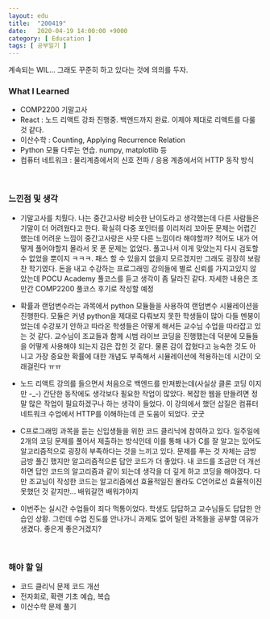 ```yaml
---
layout: edu
title:  "200419"
date:   2020-04-19 14:00:00 +9000
category: [ Education ]
tags: [ 공부일기 ]
---
```


계속되는 WIL... 그래도 꾸준히 하고 있다는 것에 의의를 두자.

### What I Learned
* COMP2200 기말고사
* React : 노드 리액트 강좌 진행중. 백엔드까지 완료. 이제야 제대로 리액트를 다룰 것 같다.
* 이산수학 : Counting, Applying Recurrence Relation
* Python 모듈 다루는 연습. numpy, matplotlib 등
* 컴퓨터 네트워크 : 물리계층에서의 신호 전파 / 응용 계층에서의 HTTP 동작 방식

<br>

### 느낀점 및 생각
* 기말고사를 치뤘다. 나는 중간고사랑 비슷한 난이도라고 생각했는데 다른 사람들은 기말이 더 어려웠다고 한다. 확실히 다중 포인터를 이리저리 꼬아둔 문제는 어렵긴 했는데 어려운 느낌이 중간고사랑은 사뭇 다른 느낌이라 해야할까? 적어도 내가 어떻게 풀어야할지 몰라서 못 푼 문제는 없었다. 풀고나서 이게 맞았는지 다시 검토할 수 없었을 뿐이지 ㅋㅋㅋ. 패스 할 수 있을지 없을지 모르겠지만 그래도 굉장히 보람찬 학기였다. 돈을 내고 수강하는 프로그래밍 강의들에 별로 신뢰를 가지고있지 않았는데 POCU Academy 풀코스를 듣고 생각이 좀 달라진 같다. 자세한 내용은 조만간 COMP2200 풀코스 후기로 작성할 예정

* 확률과 랜덤변수라는 과목에서 python 모듈들을 사용하여 랜덤변수 시뮬레이션을 진행한다. 모듈은 커녕 python을 제대로 다뤄보지 못한 학생들이 많아 다들 멘붕이었는데 수강포기 안하고 따라온 학생들은 어떻게 해서든 교수님 수업을 따라잡고 있는 것 같다. 교수님이 조교들과 함께 시범 라이브 코딩을 진행했는데 덕분에 모듈들을 어떻게 사용해야 되는지 감은 잡힌 것 같다. 물론 감이 잡혔다고 능숙한 것도 아니고 가장 중요한 확률에 대한 개념도 부족해서 시뮬레이션에 적용하는데 시간이 오래걸린다 ㅠㅠ

* 노드 리액트 강의를 들으면서 처음으로 백엔드를 만져봤는데(사실상 클론 코딩 이지만 -_-) 간단한 동작에도 생각보다 필요한 작업이 많았다. 복잡한 웹을 만들려면 정말 많은 작업이 필요하겠구나 하는 생각이 들었다. 이 강의에서 했던 삽질은 컴퓨터 네트워크 수업에서 HTTP를 이해하는데 큰 도움이 되었다. 굿굿

* C프로그래밍 과목을 듣는 신입생들을 위한 코드 클리닉에 참여하고 있다. 일주일에 2개의 코딩 문제를 풀어서 제출하는 방식인데 이를 통해 내가 C를 잘 알고는 있어도 알고리즘적으로 굉장히 부족하다는 것을 느끼고 있다. 문제를 푸는 것 자체는 금방금방 풀긴 했지만 알고리즘적으론 답안 코드가 더 좋았다. 내 코드를 조금만 더 개선하면 답안 코드의 알고리즘과 같이 되는데 생각을 더 깊게 하고 코딩을 해야겠다. 다만 조교님이 작성한 코드는 알고리즘에선 효율적일진 몰라도 C언어로선 효율적이진 못했던 것 같지만... 배워갈껀 배워갸야지

* 이번주는 실시간 수업들이 죄다 먹통이었다. 학생도 답답하고 교수님들도 답답한 안습인 상황. 그런데 수업 진도를 안나가니 과제도 없어 밀린 과목들을 공부할 여유가 생겼다. 좋은게 좋은거겠지?

<br>

### 해야 할 일
* 코드 클리닉 문제 코드 개선
* 전자회로, 확랜 기초 예습, 복습
* 이산수학 문제 풀기
